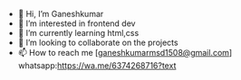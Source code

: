 - 👋 Hi, I’m Ganeshkumar
- 👀 I’m interested in frontend dev
- 🌱 I’m currently learning html,css
- 💞️ I’m looking to collaborate on the projects 
- 📫 How to reach me [ganeshkumarmsd1508@gmail.com] whatsapp:https://wa.me/6374268716?text

<!---
Ganeshkumar15/Ganeshkumar15 is a ✨ special ✨ repository because its `README.md` (this file) appears on your GitHub profile.
You can click the Preview link to take a look at your changes.
--->
